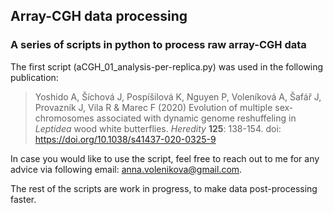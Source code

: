 ## Array-CGH data processing
### A series of scripts in python to process raw array-CGH data


The first script (aCGH_01_analysis-per-replica.py) was used in the following publication:


> Yoshido A, Šíchová J, Pospíšilová K, Nguyen P, Voleníková A, Šafář J, Provazník J, Vila R & Marec F (2020) Evolution of multiple sex-chromosomes associated with dynamic genome reshuffeling in *Leptidea* wood white butterflies. *Heredity* **125**: 138-154. doi: https://doi.org/10.1038/s41437-020-0325-9


In case you would like to use the script, feel free to reach out to me for any advice via following email: anna.volenikova@gmail.com.


The rest of the scripts are work in progress, to make data post-processing faster.
